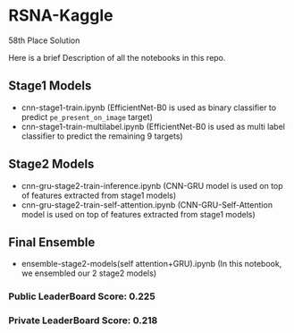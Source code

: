 # RSNA-Kaggle
58th Place Solution


Here is a brief Description of all the notebooks in this repo.

## Stage1 Models
* cnn-stage1-train.ipynb (EfficientNet-B0 is used as binary classifier to predict `pe_present_on_image` target)
* cnn-stage1-train-multilabel.ipynb (EfficientNet-B0 is used as multi label classifier to predict the remaining 9 targets)

## Stage2 Models
* cnn-gru-stage2-train-inference.ipynb (CNN-GRU model is used on top of features extracted from stage1 models)
* cnn-gru-stage2-train-self-attention.ipynb (CNN-GRU-Self-Attention model is used on top of features extracted from stage1 models)

## Final Ensemble
* ensemble-stage2-models(self attention+GRU).ipynb (In this notebook, we ensembled our 2 stage2 models)


### Public LeaderBoard Score: 0.225
### Private LeaderBoard Score: 0.218
